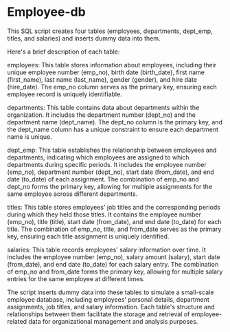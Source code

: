 # Employee-db
This SQL script creates four tables (employees, departments, dept_emp, titles, and salaries) and inserts dummy data into them.

Here's a brief description of each table:

employees: This table stores information about employees, including their unique employee number (emp_no), birth date (birth_date), first name (first_name), last name (last_name), gender (gender), and hire date (hire_date). The emp_no column serves as the primary key, ensuring each employee record is uniquely identifiable.

departments: This table contains data about departments within the organization. It includes the department number (dept_no) and the department name (dept_name). The dept_no column is the primary key, and the dept_name column has a unique constraint to ensure each department name is unique.

dept_emp: This table establishes the relationship between employees and departments, indicating which employees are assigned to which departments during specific periods. It includes the employee number (emp_no), department number (dept_no), start date (from_date), and end date (to_date) of each assignment. The combination of emp_no and dept_no forms the primary key, allowing for multiple assignments for the same employee across different departments.

titles: This table stores employees' job titles and the corresponding periods during which they held those titles. It contains the employee number (emp_no), title (title), start date (from_date), and end date (to_date) for each title. The combination of emp_no, title, and from_date serves as the primary key, ensuring each title assignment is uniquely identified.

salaries: This table records employees' salary information over time. It includes the employee number (emp_no), salary amount (salary), start date (from_date), and end date (to_date) for each salary entry. The combination of emp_no and from_date forms the primary key, allowing for multiple salary entries for the same employee at different times.

The script inserts dummy data into these tables to simulate a small-scale employee database, including employees' personal details, department assignments, job titles, and salary information. Each table's structure and relationships between them facilitate the storage and retrieval of employee-related data for organizational management and analysis purposes.
